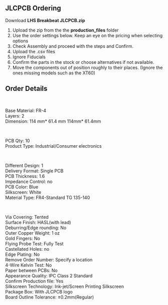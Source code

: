 ## JLCPCB Ordering

Download **LHS Breakbeat JLCPCB.zip**

1. Upload the zip from the the **production_files** folder
2. Use the order settings below. Keep an eye on the pricing when selecting options
3. Check Assembly and proceed with the steps and Confirm.
4. Upload the .csv files
5. Ignore Fiducials
6. Confirm the parts in the stock or choose alternatives if not available.
7. Move the components out of position roughly to their places. (Ignore the ones missing models such as the XT60)

## Order Details

<br>

Base Material: FR-4  
Layers: 2  
Dimension: 114 mm* 61.4 mm 114mm* 61.4mm  

<br>

PCB Qty: 10  
Product Type: Industrial/Consumer electronics  

<br>

Different Design: 1  
Delivery Format: Single PCB  
PCB Thickness: 1.6  
Impedance Control: no  
PCB Color: Blue  
Silkscreen: White  
Material Type: FR4-Standard TG 135-140  

<br>

Via Covering: Tented  
Surface Finish: HASL(with lead)  
Deburring/Edge rounding: No  
Outer Copper Weight: 1 oz  
Gold Fingers: No  
Flying Probe Test: Fully Test  
Castellated Holes: no  
Edge Plating: No  
Remove Order Number: Specify a location  
4-Wire Kelvin Test: No  
Paper between PCBs: No  
Appearance Quality: IPC Class 2 Standard  
Confirm Production file: Yes  
Silkscreen Technology: Ink-jet/Screen Printing Silkscreen  
Package Box: With JLCPCB logo  
Board Outline Tolerance: ±0.2mm(Regular)  

<br>